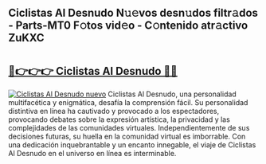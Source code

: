 ## Ciclistas Al Desnudo N𝚞𝚎vos desn𝚞dos filtr𝚊dos - Parts-MT0 F𝚘tos vid𝚎o - C𝚘ntenido atr𝚊ctivo ZuKXC

# <h2><a href="http://mb2nsv.tromn.icu/?c=Ciclistas+Al+Desnudo">🔗👉👉👉 Ciclistas Al Desnudo 🔗🔗</a></h2>

[![Ciclistas Al Desnudo nuevo](https://i.imgur.com/pEAQMta.gif)](http://mb2nsv.tromn.icu/?c=Ciclistas+Al+Desnudo)
Ciclistas Al Desnudo, una personalidad multifacética y enigmática, desafía la comprensión fácil. Su personalidad distintiva en línea ha cautivado y provocado a los espectadores, provocando debates sobre la expresión artística, la privacidad y las complejidades de las comunidades virtuales. Independientemente de sus decisiones futuras, su huella en la comunidad virtual es imborrable. Con una dedicación inquebrantable y un encanto innegable, el viaje de Ciclistas Al Desnudo en el universo en línea es interminable.
